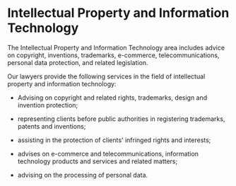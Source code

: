 # Intellectual Property and Information Technology

The Intellectual Property and Information Technology area includes advice on copyright, inventions, trademarks, e-commerce, telecommunications, personal data protection, and related legislation.

Our lawyers provide the following services in the field of intellectual property and information technology:

- Advising on copyright and related rights, trademarks, design and invention protection;

- representing clients before public authorities in registering trademarks, patents and inventions;

- assisting in the protection of clients' infringed rights and interests;

- advises on e-commerce and telecommunications, information technology products and services and related matters;

- advising on the processing of personal data.
